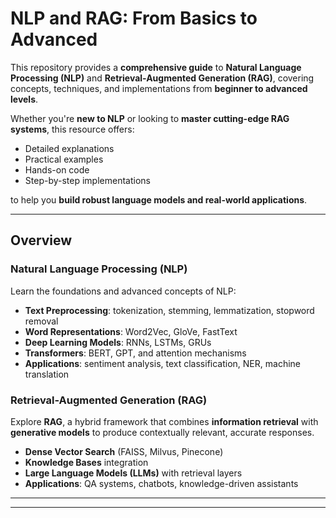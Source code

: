 #  NLP and RAG: From Basics to Advanced  

This repository provides a **comprehensive guide** to **Natural Language Processing (NLP)** and **Retrieval-Augmented Generation (RAG)**, covering concepts, techniques, and implementations from **beginner to advanced levels**.  

Whether you're **new to NLP** or looking to **master cutting-edge RAG systems**, this resource offers:  
- Detailed explanations  
- Practical examples  
- Hands-on code  
- Step-by-step implementations  

to help you **build robust language models and real-world applications**.  

---

##  Overview  

###  Natural Language Processing (NLP)  
Learn the foundations and advanced concepts of NLP:  
- **Text Preprocessing**: tokenization, stemming, lemmatization, stopword removal  
- **Word Representations**: Word2Vec, GloVe, FastText  
- **Deep Learning Models**: RNNs, LSTMs, GRUs  
- **Transformers**: BERT, GPT, and attention mechanisms  
- **Applications**: sentiment analysis, text classification, NER, machine translation  

###  Retrieval-Augmented Generation (RAG)  
Explore **RAG**, a hybrid framework that combines **information retrieval** with **generative models** to produce contextually relevant, accurate responses.  
- **Dense Vector Search** (FAISS, Milvus, Pinecone)  
- **Knowledge Bases** integration  
- **Large Language Models (LLMs)** with retrieval layers  
- **Applications**: QA systems, chatbots, knowledge-driven assistants  
---

---
